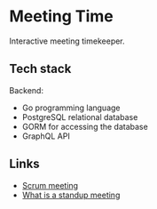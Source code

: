# Meeting Time

Interactive meeting timekeeper.

## Tech stack

Backend:

- Go programming language
- PostgreSQL relational database
- GORM for accessing the database
- GraphQL API

## Links

- [Scrum meeting](https://www.productplan.com/glossary/scrum-meeting)
- [What is a standup meeting](https://www.wework.com/ideas/professional-development/management-leadership/what-is-a-standup-meeting)
